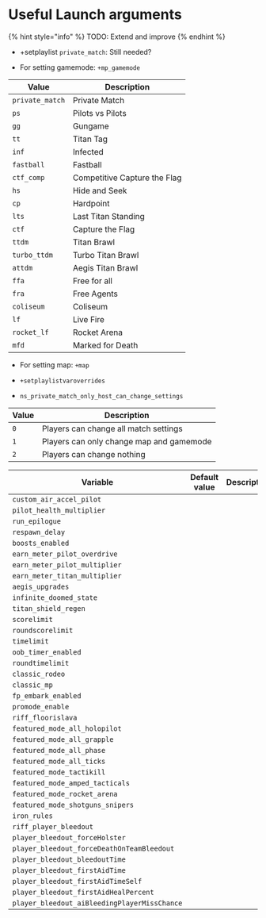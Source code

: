 # Useful Launch arguments

{% hint style="info" %}
TODO: Extend and improve
{% endhint %}

* +setplaylist `private_match`: Still needed?

* For setting gamemode: `+mp_gamemode`

| Value           | Description                  |
|-----------------|------------------------------|
| `private_match` | Private Match                |
| `ps`            | Pilots vs Pilots             |
| `gg`            | Gungame                      |
| `tt`            | Titan Tag                    |
| `inf`           | Infected                     |
| `fastball`      | Fastball                     |
| `ctf_comp`      | Competitive Capture the Flag |
| `hs`            | Hide and Seek                |
| `cp`            | Hardpoint                    |
| `lts`           | Last Titan Standing          |
| `ctf`           | Capture the Flag             |
| `ttdm`          | Titan Brawl                  |
| `turbo_ttdm`    | Turbo Titan Brawl            |
| `attdm`         | Aegis Titan Brawl            |
| `ffa`           | Free for all                 |
| `fra`           | Free Agents                  |
| `coliseum`      | Coliseum                     |
| `lf`            | Live Fire                    |
| `rocket_lf`     | Rocket Arena                 |
| `mfd`           | Marked for Death             |


* For setting map: `+map`


* `+setplaylistvaroverrides`

* `ns_private_match_only_host_can_change_settings`

| Value | Description                              |
|-------|------------------------------------------|
| `0`   | Players can change all match settings    |
| `1`   | Players can only change map and gamemode |
| `2`   | Players can change nothing               |


| Variable                                     | Default value | Description |
|----------------------------------------------|---------------|-------------|
| `custom_air_accel_pilot`                     |               |             |
| `pilot_health_multiplier`                    |               |             |
| `run_epilogue`                               |               |             |
| `respawn_delay`                              |               |             |
| `boosts_enabled`                             |               |             |
| `earn_meter_pilot_overdrive`                 |               |             |
| `earn_meter_pilot_multiplier`                |               |             |
| `earn_meter_titan_multiplier`                |               |             |
| `aegis_upgrades`                             |               |             |
| `infinite_doomed_state`                      |               |             |
| `titan_shield_regen`                         |               |             |
| `scorelimit`                                 |               |             |
| `roundscorelimit`                            |               |             |
| `timelimit`                                  |               |             |
| `oob_timer_enabled`                          |               |             |
| `roundtimelimit`                             |               |             |
| `classic_rodeo`                              |               |             |
| `classic_mp`                                 |               |             |
| `fp_embark_enabled`                          |               |             |
| `promode_enable`                             |               |             |
| `riff_floorislava`                           |               |             |
| `featured_mode_all_holopilot`                |               |             |
| `featured_mode_all_grapple`                  |               |             |
| `featured_mode_all_phase`                    |               |             |
| `featured_mode_all_ticks`                    |               |             |
| `featured_mode_tactikill`                    |               |             |
| `featured_mode_amped_tacticals`              |               |             |
| `featured_mode_rocket_arena`                 |               |             |
| `featured_mode_shotguns_snipers`             |               |             |
| `iron_rules`                                 |               |             |
| `riff_player_bleedout`                       |               |             |
| `player_bleedout_forceHolster`               |               |             |
| `player_bleedout_forceDeathOnTeamBleedout`   |               |             |
| `player_bleedout_bleedoutTime`               |               |             |
| `player_bleedout_firstAidTime`               |               |             |
| `player_bleedout_firstAidTimeSelf`           |               |             |
| `player_bleedout_firstAidHealPercent`        |               |             |
| `player_bleedout_aiBleedingPlayerMissChance` |               |             |
